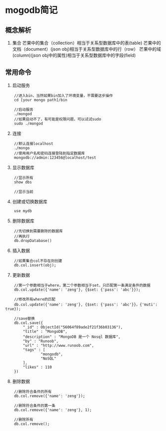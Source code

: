 # mogodb简记

## 概念解析
1. 集合
芒果中的集合（collection）相当于关系型数据库中的表(table)
芒果中的文档（document）(json obj)相当于关系型数据库中的行（row）
芒果中的域(column)(json obj中的属性)相当于关系型数据库中的字段(field)

## 常用命令
1. 启动服务
```
    //进入bin，当然如果bin加入了环境变量，不需要这步操作
    cd [your mongo path]/bin
    
    //启动服务
    ./mongod 
    //如果启动不了，有可能是权限问题，可以试试sudo
    sudo ./mongod
```
2. 连接
```
    //默认连接localhost
    ./mongo 
    //使用用户名和密码连接登陆到指定数据库
    mongodb://admin:123456@localhost/test
```
3. 显示数据库
```
    //显示所有
    show dbs

    //显示当前
```
4. 创建或切换数据库
```
    use mydb
```
5. 删除数据库
```
    //先切换到需要删除的数据库
    //再执行
    db.dropDatabase()
```
6. 插入数据
```
    //如果集合col不存在则创建
    db.col.insert(obj);
```
7. 更新数据
```
    //第一个参数相当于where，第二个参数相当于set，只匹配第一条满足条件的数据
    db.col.update({'name': 'zeng'}, {$set: {'pass': 'abc'}});

    //修改所有where的匹配
    db.col.update({'name': 'zeng'}, {$set: {'pass': 'abc'}}，{'muti': true});

    //save替换
    db.col.save({
        "_id" : ObjectId("56064f89ade2f21f36b03136"),
        "title" : "MongoDB",
        "description" : "MongoDB 是一个 Nosql 数据库",
        "by" : "Runoob",
        "url" : "http://www.runoob.com",
        "tags" : [
                "mongodb",
                "NoSQL"
        ],
        "likes" : 110
    })
```
8. 删除数据
```
    //删除符合条件的所有
    db.col.remove({'name': 'zeng'});

    //删除符合条件的第一条
    db.col.remove({'name': 'zeng'}, 1);

    //删除所有
    db.col.remove();

```




